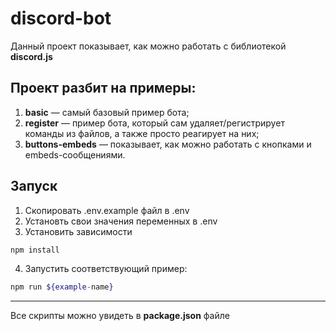 # discord-bot

Данный проект показывает, как можно работать с библиотекой **discord.js**

## Проект разбит на примеры:
1. **basic** — самый базовый пример бота;
2. **register** — пример бота, который сам удаляет/регистрирует команды из файлов, а также просто реагирует на них;
3. **buttons-embeds** — показывает, как можно работать с кнопками и embeds-сообщениями.

## Запуск

1. Скопировать .env.example файл в .env
2. Установть свои значения переменных в .env
3. Установить зависимости
```sh
npm install
```
4. Запустить соответствующий пример:
```sh
npm run ${example-name}
```

---
Все скрипты можно увидеть в **package.json** файле